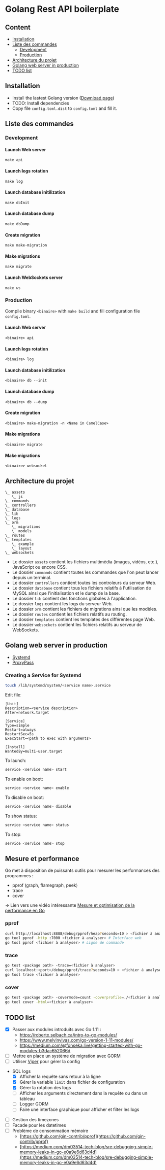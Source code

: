 # Golang Rest API boilerplate

## Content
- [Installation](#installation)
- [Liste des commandes](#liste-des-commandes)
   - [Development](#development)
   - [Production](#production)
- [Architecture du projet](#architecture-du-projet)
- [Golang web server in production](#golang-web-server-in-production)
- [TODO list](#todo-list)


## Installation
- Install the lastest Golang version ([Download page](https://golang.org/dl/))
- TODO: Install dependencies
- Copy file `config.toml.dist` to `config.toml` and fill it.


## Liste des commandes

### Development

#### Launch Web server
```
make api
```

#### Launch logs rotation
```
make log
```

#### Launch database initilization
```
make dbInit
```

#### Launch database dump
```
make dbDump
```

#### Create migration
```
make make-migration
```

#### Make migrations
```
make migrate
```

#### Launch WebSockets server
```
make ws
```

### Production

Compile binary `<binaire>` with `make build` and fill configuration file `config.toml`.

#### Launch Web server
```
<binaire> api
```

#### Launch logs rotation
```
<binaire> log
```

#### Launch database initilization
```
<binaire> db --init
```

#### Launch database dump
```
<binaire> db --dump
```

#### Create migration
```
<binaire> make-migration -n <Name in CamelCase>
```

#### Make migrations
```
<binaire> migrate
```

#### Make migrations
```
<binaire> websocket
```


## Architecture du projet
```
\_ assets
   \_ js
\_ commands
\_ controllers
\_ database
\_ lib
\_ logs
\_ orm
   \_ migrations
   \_ models
\_ routes
\_ templates
   \_ example
   \_ layout
\_ websockets
```

- Le dossier `assets` contient les fichiers multimédia (images, vidéos, etc.), JavaScript ou encore CSS.
- Le dossier `commands` contient toutes les commandes que l'on peut lancer depuis un terminal.
- Le dossier `controllers` contient toutes les controleurs du serveur Web.
- Le dossier `database` contient tous les fichiers relatifs à l'utilisation de MySQL ainsi que l'initialisation et le dump de la base.
- Le dossier `lib` contient des fonctions globales à l'application.
- Le dossier `logs` contient les logs du serveur Web.
- Le dossier `orm` contient les fichiers de migrations ainsi que les modèles.
- Le dossier `routes` contient les fichiers relatifs au routing.
- Le dossier `templates` contient les templates des différentes page Web.
- Le dossier `websockets` contient les fichiers relatifs au serveur de WebSockets.


## Golang web server in production
- [Systemd](https://jonathanmh.com/deploying-go-apps-systemd-10-minutes-without-docker/)
- [ProxyPass](https://evanbyrne.com/blog/go-production-server-ubuntu-nginx)

### Creating a Service for Systemd
```bash
touch /lib/systemd/system/<service name>.service
```

Edit file:
```
[Unit]
Description=<service description>
After=network.target

[Service]
Type=simple
Restart=always
RestartSec=5s
ExecStart=<path to exec with arguments>

[Install]
WantedBy=multi-user.target
```

To launch:
```bash
service <service name> start
```

To enable on boot:
```bash
service <service name> enable
```

To disable on boot:
```bash
service <service name> disable
```

To show status:
```bash
service <service name> status
```

To stop:
```bash
service <service name> stop
```


## Mesure et performance
Go met à disposition de puissants outils pour mesurer les performances des programmes :
- pprof (graph, flamegraph, peek)
- trace
- cover

=> Lien vers une vidéo intéressante [Mesure et optimisation de la performance en Go](https://www.youtube.com/watch?v=jd47gDK-yDc)

### pprof
```bash
curl http://localhost:8888/debug/pprof/heap?seconds=10 > <fichier à analyser>
go tool pprof -http :7000 <fichier à analyser> # Interface web
go tool pprof <fichier à analyser> # Ligne de commande
```

### trace
```bash
go test <package path> -trace=<fichier à analyser>
curl localhost:<port>/debug/pprof/trace?seconds=10 > <fichier à analyser>
go tool trace <fichier à analyser>
```

### cover
```bash
go test <package path> -covermode=count -coverprofile=./<fichier à analyser>
go tool cover -html=<fichier à analyser>
```


## TODO list
- [x] Passer aux modules introduits avec Go 1.11 :
    - https://roberto.selbach.ca/intro-to-go-modules/
    - https://www.melvinvivas.com/go-version-1-11-modules/
    - https://medium.com/@fonseka.live/getting-started-with-go-modules-b3dac652066d
- [ ] Mettre en place un système de migration avec GORM
- [ ] Utiliser [Viper](https://github.com/spf13/viper) pour gérer la config
- SQL logs
    - [x] Afficher la requête sans retour à la ligne
    - [x] Gérer la variable `limit` dans fichier de configuration
    - [x] Gérer la rotation des logs
    - [ ] Afficher les arguments directement dans la requête ou dans un tableau
    - [ ] Logger GORM
    - [ ] Faire une interface graphique pour afficher et filter les logs
- [ ] Gestion des timezones
- [ ] Facade pour les datetimes
- [ ] Problème de consommation mémoire
    - [https://github.com/gin-contrib/pprof](https://github.com/gin-contrib/pprof)
    - [https://medium.com/dm03514-tech-blog/sre-debugging-simple-memory-leaks-in-go-e0a9e6d63d4d](https://medium.com/dm03514-tech-blog/sre-debugging-simple-memory-leaks-in-go-e0a9e6d63d4d)
